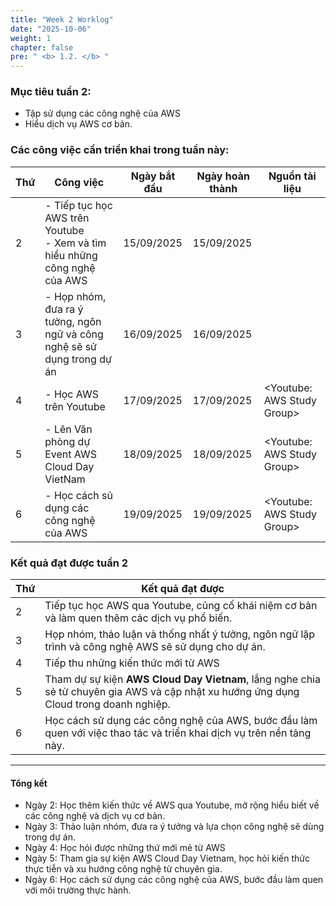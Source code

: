 ```yaml
---
title: "Week 2 Worklog"
date: "2025-10-06"
weight: 1
chapter: false
pre: " <b> 1.2. </b> "
---
```




### Mục tiêu tuần 2:

* Tập sử dụng các công nghệ của AWS
* Hiểu dịch vụ AWS cơ bản.

### Các công việc cần triển khai trong tuần này:
| Thứ | Công việc                                                                      | Ngày bắt đầu | Ngày hoàn thành | Nguồn tài liệu                            |
| --- |--------------------------------------------------------------------------------|--------------|-----------------| ----------------------------------------- |
| 2   | - Tiếp tục học AWS trên Youtube <br> - Xem và tìm hiểu những công nghệ của AWS | 15/09/2025   | 15/09/2025      |
| 3   | - Họp nhóm, đưa ra ý tưởng, ngôn ngữ và công nghệ sẽ sử dụng trong dự án       | 16/09/2025   | 16/09/2025      |  |
| 4   | - Học AWS trên Youtube                                                         | 17/09/2025   | 17/09/2025      | <Youtube: AWS Study Group> |
| 5   | - Lên Văn phòng dự Event AWS Cloud Day VietNam                                 | 18/09/2025   | 18/09/2025      | <Youtube: AWS Study Group> |
| 6   | - Học cách sủ dụng các công nghệ của AWS                                       | 19/09/2025   | 19/09/2025      | <Youtube: AWS Study Group> |


### Kết quả đạt được tuần 2

| Thứ | Kết quả đạt được                                                                                                                       |
| --- |----------------------------------------------------------------------------------------------------------------------------------------|
| 2   | Tiếp tục học AWS qua Youtube, củng cố khái niệm cơ bản và làm quen thêm các dịch vụ phổ biến.                                          |
| 3   | Họp nhóm, thảo luận và thống nhất ý tưởng, ngôn ngữ lập trình và công nghệ AWS sẽ sử dụng cho dự án.                                   |
| 4   | Tiếp thu những kiến thức mới từ AWS                                                                                                    |
| 5   | Tham dự sự kiện **AWS Cloud Day Vietnam**, lắng nghe chia sẻ từ chuyên gia AWS và cập nhật xu hướng ứng dụng Cloud trong doanh nghiệp. |
| 6   | Học cách sử dụng các công nghệ của AWS, bước đầu làm quen với việc thao tác và triển khai dịch vụ trên nền tảng này.                   |

---

#### Tổng kết
- Ngày 2: Học thêm kiến thức về AWS qua Youtube, mở rộng hiểu biết về các công nghệ và dịch vụ cơ bản.
- Ngày 3: Thảo luận nhóm, đưa ra ý tưởng và lựa chọn công nghệ sẽ dùng trong dự án.
- Ngày 4: Học hỏi được những thứ mới mẻ từ AWS
- Ngày 5: Tham gia sự kiện AWS Cloud Day Vietnam, học hỏi kiến thức thực tiễn và xu hướng công nghệ từ chuyên gia.
- Ngày 6: Học cách sử dụng các công nghệ của AWS, bước đầu làm quen với môi trường thực hành.  